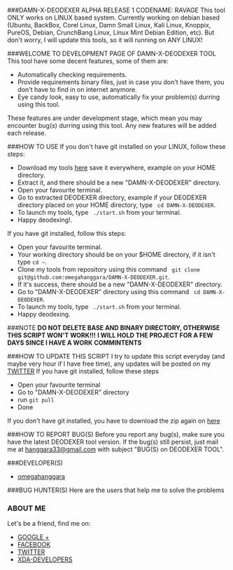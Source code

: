 ###DAMN-X-DEODEXER ALPHA RELEASE 1 CODENAME: RAVAGE
This tool ONLY works on LINUX based system. Currently working on debian based (Ubuntu, BackBox, Corel Linux, Damn Small Linux, Kali Linux, Knoppix, PureOS, Debian, CrunchBang Linux, Linux Mint Debian Edition, etc). But don't worry, I will update this tools, so it will running on ANY LINUX!

###WELCOME TO DEVELOPMENT PAGE OF DAMN-X-DEODEXER TOOL
This tool have some decent features, some of them are:
* Automatically checking requirements.
* Provide requirements binary files, just in case you don't have them, you don't have to find in on internet anymore.
* Eye candy look, easy to use, automatically fix your problem(s) durring using this tool.

These features are under development stage, which mean you may encounter bug(s) durring using this tool. Any new features will be added each release.

###HOW TO USE
If you don't have git installed on your LINUX, follow these steps:
* Download my tools [here](https://github.com/omegahanggara/DAMN-X-DEODEXER/archive/master.zip) save it everywhere, example on your HOME directory.
* Extract it, and there should be a new "DAMN-X-DEODEXER" directory.
* Open your favourite terminal.
* Go to extracted DEODEXER directory, example if your DEODEXER directory placed on your HOME directory, type ``` cd DAMN-X-DEODEXER```.
* To launch my tools, type ``` ./start.sh``` from your terminal.
* Happy deodexing!.

If you have git installed, follow this steps:
* Open your favourite terminal.
* Your working directory should be on your $HOME directory, if it isn't type ```cd ~```.
* Clone my tools from repository using this command ``` git clone git@github.com:omegahanggara/DAMN-X-DEODEXER.git```.
* If it's success, there should be a new "DAMN-X-DEODEXER" directory.
* Go to "DAMN-X-DEODEXER" directory using this command ``` cd DAMN-X-DEODEXER```.
* To launch my tools, type ``` ./start.sh``` from your terminal.
* Happy deodexing.

###NOTE
**DO NOT DELETE BASE AND BINARY DIRECTORY, OTHERWISE THIS SCRIPT WON'T WORK!!!**
**I WILL HOLD THE PROJECT FOR A FEW DAYS SINCE I HAVE A WORK COMMINTENTS**

###HOW TO UPDATE THIS SCRIPT
I try to update this script everyday (and maybe very hour if I have free time), any updates will be posted on my [TWITTER](https://www.twitter.com/omegahanggara)
If you have git installed, follow these steps
* Open your favourite terminal
* Go to "DAMN-X-DEODEXER" directory
* run ```git pull```
* Done

If you don't have git installed, you have to download the zip again on [here](https://github.com/omegahanggara/DAMN-X-DEODEXER)

###HOW TO REPORT BUG(S)
Before you report any bug(s), make sure you have the latest DEODEXER tool version. If the bug(s) still persist, just mail me at hanggara33@gmail.com with subject "BUG(S) on DEODEXER TOOL".

###DEVELOPER(S)
* [omegahanggara](https://github.com/omegahanggara)

###BUG HUNTER(S)
Here are the users that help me to solve the problems

### ABOUT ME
Let's be a friend, find me on:
* [GOOGLE +](https://www.google.com/+OmegaHanggara-red-dragon)
* [FACEBOOK](https://www.facebook.com/omega.hanggara)
* [TWITTER](https://www.twitter.com/omegahanggara)
* [XDA-DEVELOPERS](http://forum.xda-developers.com/member.php?u=5093090)